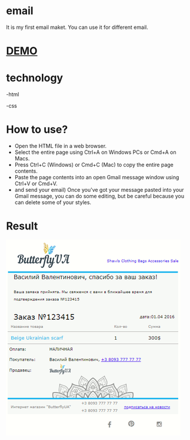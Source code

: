 # email
It is my first email maket. You can  use it for different email.
# [DEMO](https://anastasiia-emets.github.io/email/index.html)
# technology
-html

-css
# How to use?
- Open the HTML file in a web browser.  
- Select the entire page using Ctrl+A on Windows PCs or Cmd+A on Macs.
- Press Ctrl+C (Windows) or Cmd+C (Mac) to copy the entire page contents.
- Paste the page contents into an open Gmail message window using Ctrl+V or Cmd+V.
- and send your email)
Once you've got your message pasted into your Gmail message, you can do some editing, but be careful because you can delete some of your styles.
# Result
![alt text](https://github.com/anastasiia-emets/email/blob/master/email-result.png "email")
